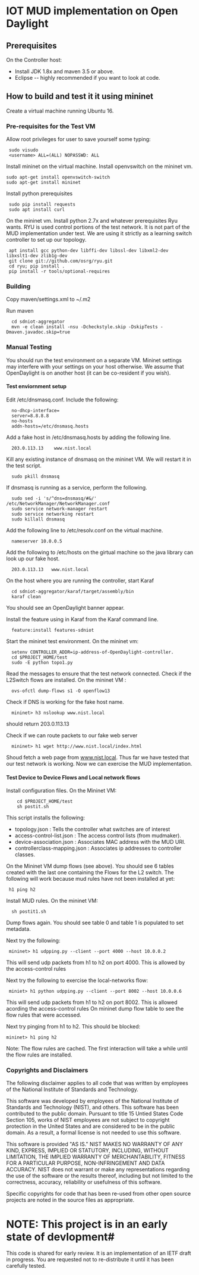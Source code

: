 # IOT MUD implementation on Open Daylight #


## Prerequisites ##

On the Controller host:

* Install JDK 1.8x and maven 3.5 or above.
* Eclipse -- highly recommended if you want to look at code.

## How to build and test it it using mininet ##

Create a virtual machine running Ubuntu 16. 

### Pre-requisites for the Test VM ###

Allow root privileges for user to save yourself some typing:

     sudo visudo
     <username> ALL=(ALL) NOPASSWD: ALL

Install mininet on the virtual machine.  Install openvswitch on the mininet vm.

    sudo apt-get install openvswitch-switch
    sudo apt-get install mininet

Install python prerequisites
	 
	 sudo pip install requests
	 sudo apt install curl

On the mininet vm. Install python 2.7x and whatever prerequisites
Ryu wants.  RYU is used control portions of the test network. It is not
part of the MUD implementation under test. We are using it strictly as
a learning switch controller to set up our topology.

     apt install gcc python-dev libffi-dev libssl-dev libxml2-dev libxslt1-dev zlib1g-dev
     git clone git://github.com/osrg/ryu.git
     cd ryu; pip install .
     pip install -r tools/optional-requires


### Building ###

Copy maven/settings.xml to ~/.m2

Run maven
    
      cd sdniot-aggregator
      mvn -e clean install -nsu -Dcheckstyle.skip -DskipTests -Dmaven.javadoc.skip=true

### Manual Testing ###

You should run the test environment on a separate VM. Mininet settings may interfere with
your settings on your host otherwise. We assume that OpenDaylight is on another host 
(it can be co-resident if you wish).

#### Test enviornment setup ####

Edit /etc/dnsmasq.conf.  Include the following:

      no-dhcp-interface=
      server=8.8.8.8
      no-hosts
      addn-hosts=/etc/dnsmasq.hosts

Add a fake host in /etc/dnsmasq.hosts by adding the following line.

      203.0.113.13    www.nist.local

Kill any existing instance of dnsmasq on the mininet VM. We will
restart it in the test script.

      sudo pkill dnsmasq

If dnsmasq is running as a service, perform the following.
      
      sudo sed -i 's/^dns=dnsmasq/#&/' /etc/NetworkManager/NetworkManager.conf
      sudo service network-manager restart
      sudo service networking restart
      sudo killall dnsmasq

Add the following line to /etc/resolv.conf on the virtual machine.
 
      nameserver 10.0.0.5

Add the following to /etc/hosts on the girtual machine so the java library can look up our fake host.

      203.0.113.13   www.nist.local

On the host where you are running the controller, start Karaf

      cd sdniot-aggregator/karaf/target/assembly/bin
      karaf clean
      
You should see an OpenDaylight banner appear.

Install the feature using in Karaf from the Karaf command line.

      feature:install features-sdniot

Start the mininet test environment. On the mininet vm:

      setenv CONTROLLER_ADDR=ip-address-of-OpenDaylight-controller.
      cd $PROJECT_HOME/test
      sudo -E python topo1.py

Read the messages to ensure that the test network connected.
Check if the L2Switch flows are installed. On the mininet VM :

      ovs-ofctl dump-flows s1 -O openflow13

Check if DNS is working for the fake host name. 

      mininet> h3 nslookup www.nist.local 

should return 203.0.113.13   

Check if we can route packets to our fake web server

      mininet> h1 wget http://www.nist.local/index.html  

Shoud fetch a web page from www.nist.local. Thus far we have tested
that our test network is working.  Now we can exercise the MUD 
implementation.

#### Test Device to Device Flows and Local network flows  ####

Install configuration files. On the Mininet VM:
 
        cd $PROJECT_HOME/test
        sh postit.sh

This script installs the following:

- topology.json : Tells the controller what switches are of interest
- access-control-list.json : The access control lists (from mudmaker).
- device-association.json  : Associates MAC address with the MUD URI.
- controllerclass-mapping.json : Associates ip addresses to controller classes.

On the Mininet VM dump flows (see above). 
You should see 6 tables created with the last one containing the Flows for the L2 switch.
The following will work because mud rules have not been installed at yet:

     h1 ping h2 

Install MUD rules. On the mininet VM:

      sh postit1.sh

Dump flows again. You should see table 0 and table 1 is populated to set metadata.


Next try the following:

     mininet> h1 udpping.py --client --port 4000 --host 10.0.0.2

This will send udp packets from h1 to h2 on port 4000. This is allowed by the access-control rules

Next try the following to exercise the local-networks flow:

     miniet> h1 python udpping.py --client --port 8002 --host 10.0.0.6

This will send udp packets from h1 to h2 on port 8002. This is allowed acording the access-control rules
On mininet dump flow table to see the flow rules that were accessed.

Next try pinging from h1 to h2. This should be blocked:

    mininet> h1 ping h2

Note: The flow rules are cached. The first interaction will take a while until the flow rules are installed.

### Copyrights and Disclaimers ###

The following disclaimer applies to all code that was written by employees
of the National Institute of Standards and Technology.

This software was developed by employees of the National Institute of
Standards and Technology (NIST), and others. This software has been
contributed to the public domain. Pursuant to title 15 Untied States
Code Section 105, works of NIST employees are not subject to copyright
protection in the United States and are considered to be in the public
domain. As a result, a formal license is not needed to use this software.

This software is provided "AS IS." NIST MAKES NO WARRANTY OF ANY KIND,
EXPRESS, IMPLIED OR STATUTORY, INCLUDING, WITHOUT LIMITATION, THE
IMPLIED WARRANTY OF MERCHANTABILITY, FITNESS FOR A PARTICULAR PURPOSE,
NON-INFRINGEMENT AND DATA ACCURACY. NIST does not warrant or make any
representations regarding the use of the software or the results thereof,
including but not limited to the correctness, accuracy, reliability or
usefulness of this software.

Specific copyrights for code that has been re-used from other open 
source projects are noted in the source files as appropriate.

# NOTE: This project is in an early state of devlopment#

This code is shared for early review. It is an implementation
of an IETF draft in progress.  You are requested not to
re-distribute it until it has been carefully tested.
